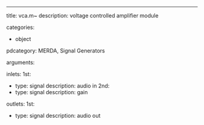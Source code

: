 ---
title: vca.m~
description: voltage controlled amplifier module

categories:
 - object

pdcategory: MERDA, Signal Generators

arguments:

inlets:
  1st:
  - type: signal
    description: audio in
  2nd:
  - type: signal
    description: gain

outlets:
  1st:
  - type: signal
    description: audio out
